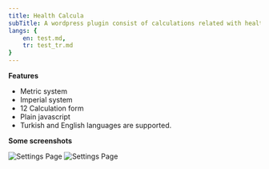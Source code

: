 ```yaml
---
title: Health Calcula
subTitle: A wordpress plugin consist of calculations related with health.
langs: {
    en: test.md,
    tr: test_tr.md
}
---
```


**Features**

- Metric system
- Imperial system
- 12 Calculation form
- Plain javascript
- Turkish and English languages are supported.

**Some screenshots**

![Settings Page](/images/health-calcula/settings.jpg)
![Settings Page](/images/health-calcula/cover.png)
